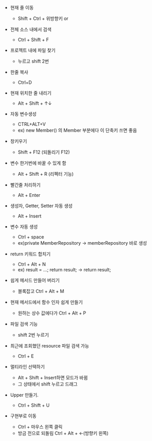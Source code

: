 - 현재 줄 이동
  - Shift + Ctrl + 위방향키 or 

- 전체 소스 내에서 검색
  - Ctrl + Shift + F
  
- 프로젝트 내에 파일 찾기
  - <project>누르고 shift 2번
  
- 한줄 복사
  - Ctrl+D

- 현재 위치한 줄 내리기
  - Alt + Shift + ↑↓

- 자동 변수생성
  - CTRL+ALT+V
  - ex) new Member() 의 Member 부분에다 이 단축키 쓰면 좋음

- 창키우기
  - Shift + F12 (되돌리기 F12)
  
- 변수 한거번에 바꿀 수 있게 함
  - Alt + Shift + R (리펙터 기능)
- 빨간줄 처리하기
  - Alt + Enter
- 생성자, Getter, Setter 자동 생성
  - Alt + Insert

- 변수 자동 생성
  - Ctrl + space
  - ex)private MemberRepository -> memberRepository 바로 생성
 
- return 키워드 합치기
  - Ctrl + Alt + N
  - ex) result = ...; return result; -> return result;
  
- 쉽게 메서드 만들어 버리기
  - 블록잡고 Ctrl + Alt + M

- 현재 메서드에서 함수 인자 쉽게 만들기
  - 원하는 상수 값에다가 Ctrl + Alt + P
  
- 파일 검색 기능
  - shift 2번 누르기
  
- 최근에 조회했던 resource 파일 검색 가능
  - Ctrl + E
  
- 멀티라인 선택하기
  - Alt + Shift + Insert하면 모드가 바뀜
  - 그 상태에서 shift 누르고 드래그
  
- Upper 만들기.
  - Ctrl + Shift + U
  
- 구현부로 이동
  - Ctrl + 마우스 왼쪽 클릭
  - 방금 전으로 되돌림 Ctrl + Alt + <-(방향키 왼쪽)
  
